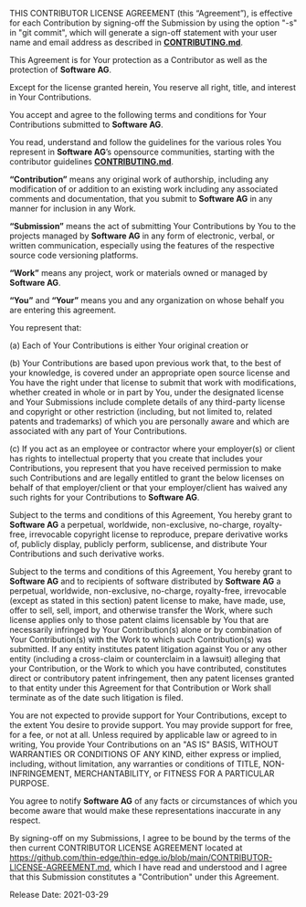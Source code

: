 THIS CONTRIBUTOR LICENSE AGREEMENT (this “Agreement”), is effective for each Contribution by signing-off the Submission by using  the option "-s"  in "git commit", which will  generate a sign-off  statement with your user name and email address as described in [**CONTRIBUTING.md**](https://github.com/thin-edge/thin-edge.io/blob/main/CONTRIBUTING.md).
 
This Agreement is for Your protection as a Contributor as well as the protection of **Software AG**.
 
Except for the license granted herein, You reserve all right, title, and interest in Your Contributions.
 
You accept and agree to the following terms and conditions for Your Contributions submitted to **Software AG**.
 
You read, understand and follow the guidelines for the various roles You represent in **Software AG**’s opensource communities, starting with the contributor guidelines [**CONTRIBUTING.md**](https://github.com/thin-edge/thin-edge.io/blob/main/CONTRIBUTING.md).
 
**“Contribution”** means any original work of authorship, including any modification of or addition to an existing work including any associated comments and documentation, that you submit to **Software AG** in any manner for inclusion in any Work. 
 
**“Submission”** means the act of submitting Your Contributions by You to the projects managed by **Software AG** in any form of electronic, verbal, or written communication, especially using the features of the respective source code versioning platforms.
 
**“Work”** means any project, work or materials owned or managed by **Software AG**.
 
**“You”** and **“Your”** means you and any organization on whose behalf you are entering this agreement.
 
You represent that: 
 
(a) Each of Your Contributions is either Your original creation or  
 
(b) Your Contributions are based upon previous work that, to the best of your knowledge, is covered under an appropriate open source license and You have the right under that license to submit that work with modifications, whether created in whole or in part by You, under the designated license and Your Submissions include complete details of any third-party license and copyright or other restriction (including, but not limited to, related patents and trademarks) of which you are personally aware and which are associated with any part of Your Contributions.
 
(c) If you act as an employee or contractor where your employer(s) or client has rights to intellectual property that you create that includes your Contributions, you represent that you have received permission to make such Contributions and are legally entitled to grant the below licenses on behalf of that employer/client or that your employer/client has waived any such rights for your Contributions to **Software AG**.
 
Subject to the terms and conditions of this Agreement, You hereby grant to **Software AG** a perpetual, worldwide, non-exclusive, no-charge, royalty-free, irrevocable copyright license to reproduce, prepare derivative works of, publicly display, publicly perform, sublicense, and distribute Your Contributions and such derivative works.
 
Subject to the terms and conditions of this Agreement, You hereby grant to **Software AG** and to recipients of software distributed by **Software AG** a perpetual, worldwide, non-exclusive, no-charge, royalty-free, irrevocable (except as stated in this section) patent license to make, have made, use, offer to sell, sell, import, and otherwise transfer the Work, where such license applies only to those patent claims licensable by You that are necessarily infringed by Your Contribution(s) alone or by combination of Your Contribution(s) with the Work to which such Contribution(s) was submitted. If any entity institutes patent litigation against You or any other entity (including a cross-claim or counterclaim in a lawsuit) alleging that your Contribution, or the Work to which you have contributed, constitutes direct or contributory patent infringement, then any patent licenses granted to that entity under this Agreement for that Contribution or Work shall terminate as of the date such litigation is filed.
 
You are not expected to provide support for Your Contributions, except to the extent You desire to provide support. You may provide support for free, for a fee, or not at all. Unless required by applicable law or agreed to in writing, You provide Your Contributions on an "AS IS" BASIS, WITHOUT WARRANTIES OR CONDITIONS OF ANY KIND, either express or implied, including, without limitation, any warranties or conditions of TITLE, NON- INFRINGEMENT, MERCHANTABILITY, or FITNESS FOR A PARTICULAR PURPOSE.
 
You agree to notify **Software AG** of any facts or circumstances of which you become aware that would make these representations inaccurate in any respect.
 
By signing-off on my Submissions, I agree to be bound by the terms of the then current CONTRIBUTOR LICENSE AGREEMENT located at https://github.com/thin-edge/thin-edge.io/blob/main/CONTRIBUTOR-LICENSE-AGREEMENT.md, which I have read and understood and I agree that this Submission constitutes a "Contribution" under this Agreement.
 
Release Date: 2021-03-29
